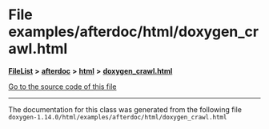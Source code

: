 

# File examples/afterdoc/html/doxygen\_crawl.html



[**FileList**](files.md) **>** [**afterdoc**](dir_8c6c3a566274dcdfeacdc8eeca1d16a6.md) **>** [**html**](dir_9f54ad7552e74a8dffd806fc3751efe3.md) **>** [**doxygen\_crawl.html**](examples_2afterdoc_2html_2doxygen__crawl_8html.md)

[Go to the source code of this file](examples_2afterdoc_2html_2doxygen__crawl_8html_source.md)





































































------------------------------
The documentation for this class was generated from the following file `doxygen-1.14.0/html/examples/afterdoc/html/doxygen_crawl.html`

